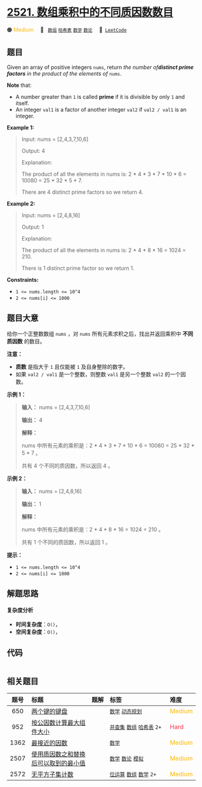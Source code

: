 # [2521. 数组乘积中的不同质因数数目](https://leetcode.com/problems/distinct-prime-factors-of-product-of-array)

🟠 <font color=#ffb800>Medium</font>&emsp; 🔖&ensp; [`数组`](/tag/array.md) [`哈希表`](/tag/hash-table.md) [`数学`](/tag/math.md) [`数论`](/tag/number-theory.md)&emsp; 🔗&ensp;[`LeetCode`](https://leetcode.com/problems/distinct-prime-factors-of-product-of-array)

## 题目

Given an array of positive integers `nums`, return _the number of**distinct
prime factors** in the product of the elements of_ `nums`.

**Note** that:

  * A number greater than `1` is called **prime** if it is divisible by only `1` and itself.
  * An integer `val1` is a factor of another integer `val2` if `val2 / val1` is an integer.



**Example 1:**

> Input: nums = [2,4,3,7,10,6]
> 
> Output: 4
> 
> Explanation:
> 
> The product of all the elements in nums is: 2 * 4 * 3 * 7 * 10 * 6 = 10080 = 25 * 32 * 5 * 7.
> 
> There are 4 distinct prime factors so we return 4.

**Example 2:**

> Input: nums = [2,4,8,16]
> 
> Output: 1
> 
> Explanation:
> 
> The product of all the elements in nums is: 2 * 4 * 8 * 16 = 1024 = 210.
> 
> There is 1 distinct prime factor so we return 1.

**Constraints:**

  * `1 <= nums.length <= 10^4`
  * `2 <= nums[i] <= 1000`


## 题目大意

给你一个正整数数组 `nums` ，对 `nums` 所有元素求积之后，找出并返回乘积中 **不同质因数** 的数目。

**注意：**

  * **质数** 是指大于 `1` 且仅能被 `1` 及自身整除的数字。
  * 如果 `val2 / val1` 是一个整数，则整数 `val1` 是另一个整数 `val2` 的一个因数。



**示例 1：**

> 
> 
> 
> 
> 
> **输入：** nums = [2,4,3,7,10,6]
> 
> **输出：** 4
> 
> **解释：**
> 
> nums 中所有元素的乘积是：2 * 4 * 3 * 7 * 10 * 6 = 10080 = 25 * 32 * 5 * 7 。
> 
> 共有 4 个不同的质因数，所以返回 4 。
> 
> 

**示例 2：**

> 
> 
> 
> 
> 
> **输入：** nums = [2,4,8,16]
> 
> **输出：** 1
> 
> **解释：**
> 
> nums 中所有元素的乘积是：2 * 4 * 8 * 16 = 1024 = 210 。
> 
> 共有 1 个不同的质因数，所以返回 1 。



**提示：**

  * `1 <= nums.length <= 10^4`
  * `2 <= nums[i] <= 1000`


## 解题思路

#### 复杂度分析

- **时间复杂度**：`O()`，
- **空间复杂度**：`O()`，

## 代码

```javascript

```

## 相关题目

<!-- prettier-ignore -->
| 题号 | 标题 | 题解 | 标签 | 难度 |
| :------: | :------ | :------: | :------ | :------ |
| 650 | [两个键的键盘](https://leetcode.com/problems/2-keys-keyboard) |  |  [`数学`](/tag/math.md) [`动态规划`](/tag/dynamic-programming.md) | <font color=#ffb800>Medium</font> |
| 952 | [按公因数计算最大组件大小](https://leetcode.com/problems/largest-component-size-by-common-factor) |  |  [`并查集`](/tag/union-find.md) [`数组`](/tag/array.md) [`哈希表`](/tag/hash-table.md) `2+` | <font color=#ff334b>Hard</font> |
| 1362 | [最接近的因数](https://leetcode.com/problems/closest-divisors) |  |  [`数学`](/tag/math.md) | <font color=#ffb800>Medium</font> |
| 2507 | [使用质因数之和替换后可以取到的最小值](https://leetcode.com/problems/smallest-value-after-replacing-with-sum-of-prime-factors) |  |  [`数学`](/tag/math.md) [`数论`](/tag/number-theory.md) [`模拟`](/tag/simulation.md) | <font color=#ffb800>Medium</font> |
| 2572 | [无平方子集计数](https://leetcode.com/problems/count-the-number-of-square-free-subsets) |  |  [`位运算`](/tag/bit-manipulation.md) [`数组`](/tag/array.md) [`数学`](/tag/math.md) `2+` | <font color=#ffb800>Medium</font> |

<style>
.blue {
    background-color: #096dd9;
    padding: 0.25rem 0.5rem;
    margin: 0;
    font-size: 0.85em;
    border-radius: 3px;
    color: white;
    font-weight: 500;
}
table th:first-of-type { width: 10%; }
table th:nth-of-type(2) { width: 35%; }
table th:nth-of-type(3) { width: 10%; }
table th:nth-of-type(4) { width: 35%; }
table th:nth-of-type(5) { width: 10%; }
</style>
